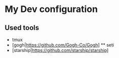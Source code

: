 # My Dev configuration

## Used tools

* tmux
* [gogh|https://github.com/Gogh-Co/Gogh]
** seti
* [starship|https://github.com/starship/starship]

